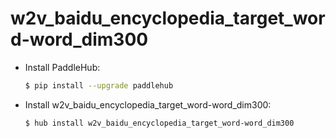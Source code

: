 # w2v_baidu_encyclopedia_target_word-word_dim300
* Install PaddleHub: 

    ```bash
    $ pip install --upgrade paddlehub
    ```

* Install w2v_baidu_encyclopedia_target_word-word_dim300: 

    ```bash
    $ hub install w2v_baidu_encyclopedia_target_word-word_dim300
    ```
